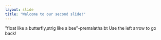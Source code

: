 ```yaml
---
layout: slide
title: "Welcome to our second slide!"
---
```

"float like a butterfly,strig like a bee"-premalatha bt
Use the left arrow to go back!
